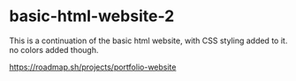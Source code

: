 # basic-html-website-2
This is a continuation of the basic html website, with CSS styling added to it.
no colors added though.

https://roadmap.sh/projects/portfolio-website
